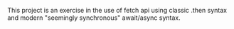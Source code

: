 This project is an exercise in the use of fetch api using classic .then syntax and modern "seemingly synchronous" await/async syntax.
